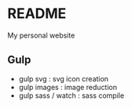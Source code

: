 # README #

My personal website

## Gulp ##

* gulp svg : svg icon creation
* gulp images : image reduction
* gulp sass / watch : sass compile